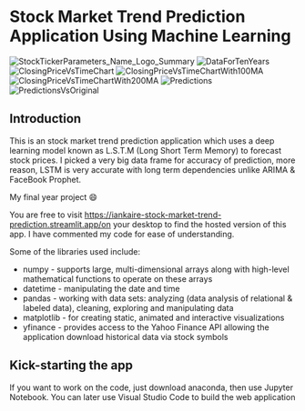 
# Stock Market Trend Prediction Application Using Machine Learning

![StockTickerParameters_Name_Logo_Summary](https://user-images.githubusercontent.com/114652346/229391125-7b107cc3-ea54-4ed7-b5e2-12e0b1c79998.jpg)
![DataForTenYears](https://user-images.githubusercontent.com/114652346/229391177-335b0d52-d3b1-4727-8830-b574875cd5bd.jpg)
![ClosingPriceVsTimeChart](https://user-images.githubusercontent.com/114652346/229391293-c9d99208-5b11-4125-b873-1ba7ce1ecc10.jpg)
![ClosingPriceVsTimeChartWith100MA](https://user-images.githubusercontent.com/114652346/229391321-4a25e4de-762d-4bf0-b358-97197b83da52.jpg)
![ClosingPriceVsTimeChartWith200MA](https://user-images.githubusercontent.com/114652346/229391338-00b28e2b-ff2f-45e4-b39e-e69f43b82665.jpg)
![Predictions](https://user-images.githubusercontent.com/114652346/229391356-0170492b-1063-48ba-bcf2-8c0c846aff31.jpg)
![PredictionsVsOriginal](https://user-images.githubusercontent.com/114652346/229391381-8764aa5e-c7f3-4cab-b3a1-ac5ee15ec71f.jpg)





## Introduction
This is an stock market trend prediction application which uses a deep learning model known as L.S.T.M (Long Short Term Memory) to forecast stock prices. I picked a very big data frame for accuracy of prediction, more reason, LSTM is very accurate with long term dependencies unlike ARIMA & FaceBook Prophet. 

My final year project 😄 


You are free to visit https://iankaire-stock-market-trend-prediction.streamlit.app/on your desktop to find the hosted version of this app. I have commented my code for ease of understanding.

Some of the libraries used include:
 
- numpy - supports large, multi-dimensional arrays along with high-level mathematical functions to operate on these arrays
- datetime - manipulating the date and time
- pandas - working with data sets: analyzing (data analysis of relational & labeled data), cleaning, exploring and manipulating data
- matplotlib - for creating static, animated and interactive visualizations
- yfinance - provides access to the Yahoo Finance API allowing the application download historical data via stock symbols



## Kick-starting the app
If you want to work on the code, just download anaconda, then use Jupyter Notebook. You can later use Visual Studio Code to build the web application
